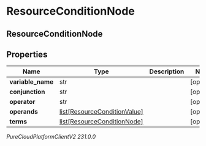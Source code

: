 # ResourceConditionNode

## ResourceConditionNode

## Properties

|Name | Type | Description | Notes|
|------------ | ------------- | ------------- | -------------|
| **variable_name** | str |  | [optional] |
| **conjunction** | str |  | [optional] |
| **operator** | str |  | [optional] |
| **operands** | [list[ResourceConditionValue]](ResourceConditionValue) |  | [optional] |
| **terms** | [list[ResourceConditionNode]](ResourceConditionNode) |  | [optional] |



_PureCloudPlatformClientV2 231.0.0_
